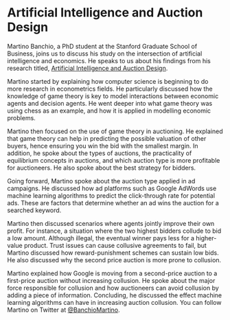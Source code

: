 # Artificial Intelligence and Auction Design

Martino Banchio, a PhD student at the Stanford Graduate School of Business, joins us to discuss his study on the intersection of artificial intelligence and economics. He speaks to us about his findings from his research titled, [Artificial Intelligence and Auction Design](https://papers.ssrn.com/sol3/papers.cfm?abstract_id=4033000).

Martino started by explaining how computer science is beginning to do more research in econometrics fields. He particularly discussed how the knowledge of game theory is key to model interactions between economic agents and decision agents. He went deeper into what game theory was using chess as an example, and how it is applied in modelling economic problems.

Martino then focused on the use of game theory in auctioning. He explained that game theory can help in predicting the possible valuation of other buyers, hence ensuring you win the bid with the smallest margin. In addition, he spoke about the types of auctions, the practicality of equilibrium concepts in auctions, and which auction type is more profitable for auctioneers. He also spoke about the best strategy for bidders.

Going forward, Martino spoke about the auction type applied in ad campaigns. He discussed how ad platforms such as Google AdWords use machine learning algorithms to predict the click-through rate for potential ads. These are factors that determine whether an ad wins the auction for a searched keyword. 

Martino then discussed scenarios where agents jointly improve their own profit. For instance, a situation where the two highest bidders collude to bid a low amount. Although illegal, the eventual winner pays less for a higher-value product. Trust issues can cause collusive agreements to fail, but Martino discussed how reward-punishment schemes can sustain low bids. He also discussed why the second price auction is more prone to collusion.

Martino explained how Google is moving from a second-price auction to a first-price auction without increasing collusion. He spoke about the major force responsible for collusion and how auctioneers can avoid collusion by adding a piece of information. Concluding, he discussed the effect machine learning algorithms can have in increasing auction collusion. You can follow Martino on Twitter at [@BanchioMartino](https://twitter.com/BanchioMartino).
